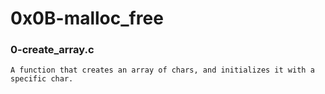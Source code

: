 # 0x0B-malloc_free

### 0-create_array.c

	A function that creates an array of chars, and initializes it with a specific char.
